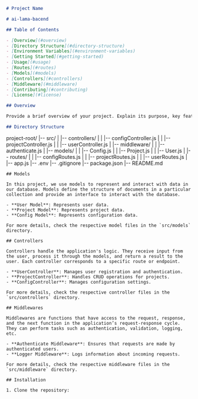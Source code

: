 
```markdown
# Project Name

# ai-lama-bacend

## Table of Contents

- [Overview](#overview)
- [Directory Structure](#directory-structure)
- [Environment Variables](#environment-variables)
- [Getting Started](#getting-started)
- [Usage](#usage)
- [Routes](#routes)
- [Models](#models)
- [Controllers](#controllers)
- [Middleware](#middleware)
- [Contributing](#contributing)
- [License](#license)

## Overview

Provide a brief overview of your project. Explain its purpose, key features, and any other relevant information.

## Directory Structure

```
project-root/
|-- src/
|   |-- controllers/
|   |   |-- configController.js
|   |   |-- projectController.js
|   |   |-- userController.js
|   |-- middleware/
|   |   |-- authenticate.js
|   |-- models/
|   |   |-- Config.js
|   |   |-- Project.js
|   |   |-- User.js
|   |-- routes/
|   |   |-- configRoutes.js
|   |   |-- projectRoutes.js
|   |   |-- userRoutes.js
|   |-- app.js
|-- .env
|-- .gitignore
|-- package.json
|-- README.md
```
## Models

In this project, we use models to represent and interact with data in our database. Models define the structure of documents in a particular collection and provide an interface to interact with the database.

- **User Model**: Represents user data.
- **Project Model**: Represents project data.
- **Config Model**: Represents configuration data.

For more details, check the respective model files in the `src/models` directory.

## Controllers

Controllers handle the application's logic. They receive input from the user, process it through the models, and return a result to the user. Each controller corresponds to a specific route or endpoint.

- **UserController**: Manages user registration and authentication.
- **ProjectController**: Handles CRUD operations for projects.
- **ConfigController**: Manages configuration settings.

For more details, check the respective controller files in the `src/controllers` directory.

## Middlewares

Middlewares are functions that have access to the request, response, and the next function in the application’s request-response cycle. They can perform tasks such as authentication, validation, logging, etc.

- **Authenticate Middleware**: Ensures that requests are made by authenticated users.
- **Logger Middleware**: Logs information about incoming requests.

For more details, check the respective middleware files in the `src/middleware` directory.

## Installation

1. Clone the repository:

  
